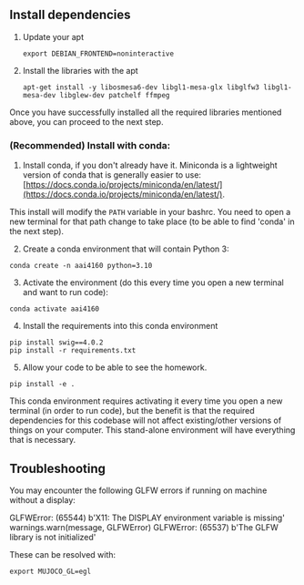 ## Install dependencies

1. Update your apt
	```
	export DEBIAN_FRONTEND=noninteractive
	
	```

2. Install the libraries with the apt
	```
	apt-get install -y libosmesa6-dev libgl1-mesa-glx libglfw3 libgl1-mesa-dev libglew-dev patchelf ffmpeg
	```

Once you have successfully installed all the required libraries mentioned above, you can proceed to the next step.

### (Recommended) Install with conda:

1. Install conda, if you don't already have it. Miniconda is a lightweight version of conda that is generally easier to use: [https://docs.conda.io/projects/miniconda/en/latest/](https://docs.conda.io/projects/miniconda/en/latest/).


This install will modify the `PATH` variable in your bashrc.
You need to open a new terminal for that path change to take place (to be able to find 'conda' in the next step).

2. Create a conda environment that will contain Python 3:
```
conda create -n aai4160 python=3.10
```

3. Activate the environment (do this every time you open a new terminal and want to run code):
```
conda activate aai4160
```


4. Install the requirements into this conda environment
```
pip install swig==4.0.2
pip install -r requirements.txt
```

5. Allow your code to be able to see the homework.
```
pip install -e .
```

This conda environment requires activating it every time you open a new terminal (in order to run code), but the benefit is that the required dependencies for this codebase will not affect existing/other versions of things on your computer. This stand-alone environment will have everything that is necessary.



## Troubleshooting

You may encounter the following GLFW errors if running on machine without a display:

GLFWError: (65544) b'X11: The DISPLAY environment variable is missing'
  warnings.warn(message, GLFWError)
GLFWError: (65537) b'The GLFW library is not initialized'

These can be resolved with:
```
export MUJOCO_GL=egl
```
